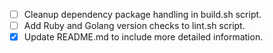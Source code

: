 - [ ] Cleanup dependency package handling in build.sh script.
- [ ] Add Ruby and Golang version checks to lint.sh script.
- [x] Update README.md to include more detailed information.
